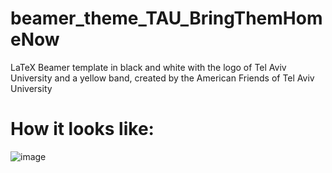 # beamer_theme_TAU_BringThemHomeNow
 LaTeX Beamer template in black and white with the logo of Tel Aviv University and a yellow band, created by the American Friends of Tel Aviv University


# How it looks like: 
![image](https://github.com/user-attachments/assets/57264421-0c0c-421b-a235-3a7cc288acae)



